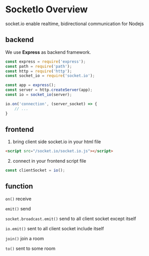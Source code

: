 # SocketIo Overview


socket.io enable realtime, bidirectional communication for Nodejs

## backend

We use **Express** as backend framework.

```js
const express = require('express');
const path = require('path');
const http = require('http');
const socket_io = require('socket.io');

const app = express();
const server = http.createServer(app);
const io = socket_io(server);

io.on('connection', (server_socket) => {
    // ...
}
```

## frontend

1. bring client side socket.io in your html file

```html
<script src="/socket.io/socket.io.js"></script>
```

2. connect in your frontend script file

```js
const clientSocket = io();
```

## function

`on()` receive

`emit()` send

`socket.broadcast.emit()` send to all client socket except itself

`io.emit()` sent to all client socket include itself

`join()` join a room

`to()` sent to some room

